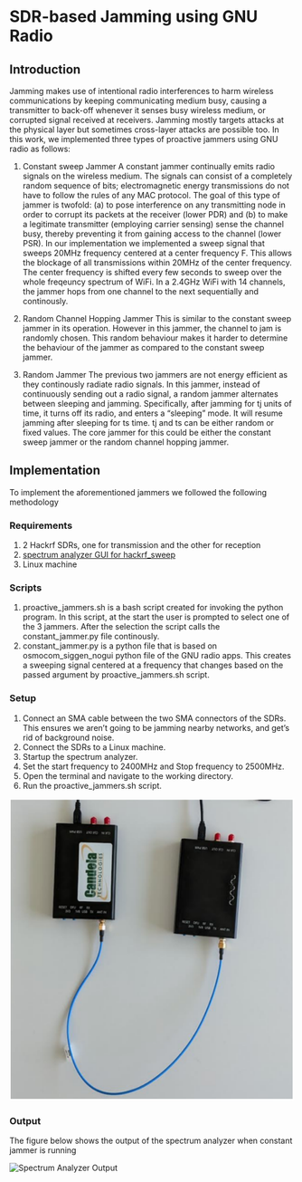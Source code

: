 # SDR-based Jamming using GNU Radio
## Introduction
Jamming makes use of intentional radio interferences to harm wireless communications by keeping communicating medium busy, causing a transmitter to back-off whenever it senses busy wireless medium, or corrupted signal received at receivers. Jamming mostly targets attacks at the physical layer but sometimes cross-layer attacks are possible too. In this work, we implemented three types of proactive jammers using GNU radio as follows:

1. Constant sweep Jammer
A constant jammer continually emits radio signals on the wireless medium. The signals can consist of a completely random sequence of bits; electromagnetic energy transmissions do not have to follow the rules of any MAC protocol. The goal of this type of jammer is twofold: (a) to pose interference on any transmitting node in order to corrupt its packets at the receiver (lower PDR) and (b) to make a legitimate transmitter (employing carrier sensing) sense the channel busy, thereby preventing it from gaining access to the channel (lower PSR).
In our implementation we implemented a sweep signal that sweeps 20MHz frequency centered at a center frequency F. This allows the blockage of all transmissions within 20MHz of the center frequency. The center frequency is shifted every few seconds to sweep over the whole freqeuncy spectrum of WiFi. In a 2.4GHz WiFi with 14 channels, the jammer hops from one channel to the next sequentially and continously. 

2. Random Channel Hopping Jammer
This is similar to the constant sweep jammer in its operation. However in this jammer, the channel to jam is randomly chosen. This random behaviour makes it harder to determine the behaviour of the jammer as compared to the constant sweep jammer.

3. Random Jammer
The previous two jammers are not energy efficient as they continously radiate radio signals. In this jammer, instead of continuously sending out a radio signal, a random jammer alternates between sleeping and jamming. Specifically, after jamming for tj units of time, it turns off its radio, and enters a “sleeping” mode. It will resume jamming after sleeping for ts time. tj and ts can be either random or fixed values. The core jammer for this could be either the constant sweep jammer or the random channel hopping jammer.

## Implementation
To implement the aforementioned jammers we followed the following methodology
### Requirements
1. 2 Hackrf SDRs, one for transmission and the other for reception
2. [spectrum analyzer GUI for hackrf_sweep](https://github.com/pavsa/hackrf-spectrum-analyzer)
3. Linux machine
### Scripts
1. proactive_jammers.sh is a bash script created for invoking the python program. In this script, at the start the user is prompted to select one of the 3 jammers. After the selection the script calls the constant_jammer.py file continously.
2. constant_jammer.py is a python file that is based on osmocom_siggen_nogui python file of the GNU radio apps. This creates a sweeping signal centered at a frequency that changes based on the passed argument by proactive_jammers.sh script.
### Setup
1. Connect an SMA cable between the two SMA connectors of the SDRs. This ensures we aren’t going to be jamming nearby networks, and get’s rid of background noise.
2. Connect the SDRs to a Linux machine.
3. Startup the spectrum analyzer.
4. Set the start frequency to 2400MHz and Stop frequency to 2500MHz.
5. Open the terminal and navigate to the working directory.
6. Run the proactive_jammers.sh script.

![Connected SDRs](setup.PNG)

### Output
The figure below shows the output of the spectrum analyzer when constant jammer is running

![Spectrum Analyzer Output](analyzer_output.png)
